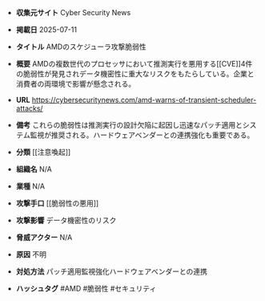 - **収集元サイト**
Cyber Security News

- **掲載日**
2025-07-11

- **タイトル**
AMDのスケジューラ攻撃脆弱性

- **概要**
AMDの複数世代のプロセッサにおいて推測実行を悪用する[[CVE]]4件の脆弱性が発見されデータ機密性に重大なリスクをもたらしている。企業と消費者の両環境で影響が懸念される。

- **URL**
https://cybersecuritynews.com/amd-warns-of-transient-scheduler-attacks/

- **備考**
これらの脆弱性は推測実行の設計欠陥に起因し迅速なパッチ適用とシステム監視が推奨される。ハードウェアベンダーとの連携強化も重要である。

- **分類**
[[注意喚起]]

- **組織名**
N/A

- **業種**
N/A

- **攻撃手口**
[[脆弱性の悪用]]

- **攻撃影響**
データ機密性のリスク

- **脅威アクター**
N/A

- **原因**
不明

- **対処方法**
パッチ適用監視強化ハードウェアベンダーとの連携

- **ハッシュタグ**
#AMD #脆弱性 #セキュリティ
